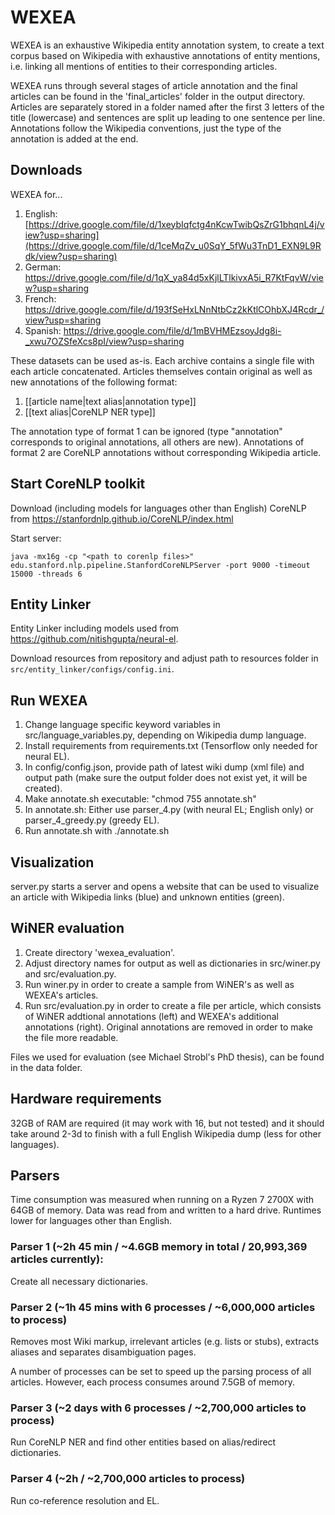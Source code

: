 # WEXEA

WEXEA is an exhaustive Wikipedia entity annotation system, to create a text corpus based on Wikipedia with exhaustive annotations of entity mentions, i.e. linking all mentions of entities to their corresponding articles.

WEXEA runs through several stages of article annotation and the final articles can be found in the 'final_articles' folder in the output directory.
Articles are separately stored in a folder named after the first 3 letters of the title (lowercase) and sentences are split up leading to one sentence per line.
Annotations follow the Wikipedia conventions, just the type of the annotation is added at the end.

## Downloads

WEXEA for...

1. English: [https://drive.google.com/file/d/1xeybIqfctg4nKcwTwibQsZrG1bhqnL4j/view?usp=sharing](https://drive.google.com/file/d/1ceMqZv_u0SqY_5fWu3TnD1_EXN9L9Rdk/view?usp=sharing)
2. German: https://drive.google.com/file/d/1qX_ya84d5xKjlLTlkivxA5i_R7KtFqvW/view?usp=sharing
3. French: https://drive.google.com/file/d/193fSeHxLNnNtbCz2kKtlCOhbXJ4Rcdr_/view?usp=sharing
4. Spanish: https://drive.google.com/file/d/1mBVHMEzsoyJdg8i-_xwu7OZSfeXcs8pI/view?usp=sharing

These datasets can be used as-is. Each archive contains a single file with each article concatenated. Articles themselves contain original as well as new annotations of the following format:

1. [[article name|text alias|annotation type]]
2. [[text alias|CoreNLP NER type]]

The annotation type of format 1 can be ignored (type "annotation" corresponds to original annotations, all others are new). Annotations of format 2 are CoreNLP annotations without corresponding Wikipedia article. 

## Start CoreNLP toolkit

Download (including models for languages other than English) CoreNLP from https://stanfordnlp.github.io/CoreNLP/index.html

Start server:
```
java -mx16g -cp "<path to corenlp files>" edu.stanford.nlp.pipeline.StanfordCoreNLPServer -port 9000 -timeout 15000 -threads 6
```

## Entity Linker

Entity Linker including models used from https://github.com/nitishgupta/neural-el. 

Download resources from repository and adjust path to resources folder in ```src/entity_linker/configs/config.ini```.

## Run WEXEA

1. Change language specific keyword variables in src/language_variables.py, depending on Wikipedia dump language.
2. Install requirements from requirements.txt (Tensorflow only needed for neural EL).
3. In config/config.json, provide path of latest wiki dump (xml file) and output path (make sure the output folder does not exist yet, it will be created).
4. Make annotate.sh executable: "chmod 755 annotate.sh"
5. In annotate.sh: Either use parser_4.py (with neural EL; English only) or parser_4_greedy.py (greedy EL).
6. Run annotate.sh with ./annotate.sh

## Visualization

server.py starts a server and opens a website that can be used to visualize an article with Wikipedia links (blue) and unknown entities (green).


## WiNER evaluation

1. Create directory 'wexea_evaluation'.
2. Adjust directory names for output as well as dictionaries in src/winer.py and src/evaluation.py.
3. Run winer.py in order to create a sample from WiNER's as well as WEXEA's articles.
4. Run src/evaluation.py in order to create a file per article, which consists of WiNER addtional annotations (left) and WEXEA's additional annotations (right). Original annotations are removed in order to make the file more readable.

Files we used for evaluation (see Michael Strobl's PhD thesis), can be found in the data folder.

## Hardware requirements

32GB of RAM are required (it may work with 16, but not tested) and it should take around 2-3d to finish with a full English Wikipedia dump (less for other languages).

## Parsers

Time consumption was measured when running on a Ryzen 7 2700X with 64GB of memory. Data was read from and written to a hard drive. Runtimes lower for languages other than English.

### Parser 1 (~2h 45 min / ~4.6GB memory in total / 20,993,369 articles currently):
Create all necessary dictionaries.

### Parser 2 (~1h 45 mins with 6 processes / ~6,000,000 articles to process)
Removes most Wiki markup, irrelevant articles (e.g. lists or stubs), extracts aliases and separates disambiguation pages.

A number of processes can be set to speed up the parsing process of all articles. However, each process consumes around 7.5GB of memory.

### Parser 3 (~2 days with 6 processes / ~2,700,000 articles to process)

Run CoreNLP NER and find other entities based on alias/redirect dictionaries.

### Parser 4 (~2h / ~2,700,000 articles to process)

Run co-reference resolution and EL.
